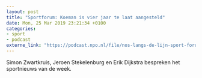 ```yaml
---
layout: post
title: "Sportforum: Koeman is vier jaar te laat aangesteld"
date: Mon, 25 Mar 2019 23:21:34 +0100
categories: 
- sport 
- podcast 
externe_link: "https://podcast.npo.nl/file/nos-langs-de-lijn-sport-forum/4875/nporadio1_nos-langs-de-lijn-sport-forum_20190325_sportforum-koeman-is-vier-jaar-te-laat-aangesteld_ITGHQY.mp3"
---
```


Simon Zwartkruis, Jeroen Stekelenburg en Erik Dijkstra bespreken het sportnieuws van de week.
